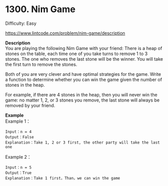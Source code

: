 # 1300. Nim Game

Difficulty: Easy

https://www.lintcode.com/problem/nim-game/description

**Description**  
You are playing the following Nim Game with your friend: There is a heap of stones on the table, each time one of you take turns to remove 1 to 3 stones. The one who removes the last stone will be the winner. You will take the first turn to remove the stones.

Both of you are very clever and have optimal strategies for the game. Write a function to determine whether you can win the game given the number of stones in the heap.

For example, if there are 4 stones in the heap, then you will never win the game: no matter 1, 2, or 3 stones you remove, the last stone will always be removed by your friend.

**Example**  
Example 1：
```
Input：n = 4 
Output：False
Explanation：Take 1, 2 or 3 first, the other party will take the last one
```
Example 2：
```
Input：n = 5 
Output：True
Explanation：Take 1 first，Than，we can win the game
```
